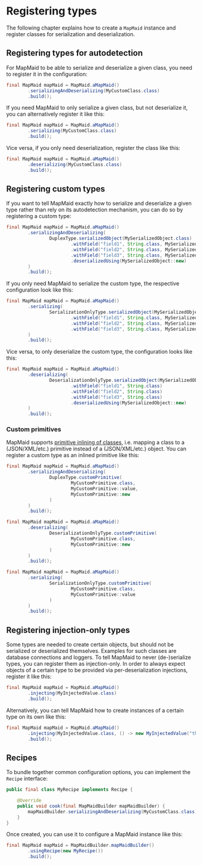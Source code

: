 # Registering types
The following chapter explains how to create a `MapMaid` instance and register classes for serialization and deserialization.

## Registering types for autodetection

For MapMaid to be able to serialize and deserialize a given class, you need to register it in the configuration:
<!---[CodeSnippet](duplexConfig)-->
```java
final MapMaid mapMaid = MapMaid.aMapMaid()
        .serializingAndDeserializing(MyCustomClass.class)
        .build();
```

If you need MapMaid to only serialize a given class, but not deserialize it, you can alternatively
register it like this:

<!---[CodeSnippet](serializationConfig)-->
```java
final MapMaid mapMaid = MapMaid.aMapMaid()
        .serializing(MyCustomClass.class)
        .build();
```

Vice versa, if you only need deserialization, register the class like this:

<!---[CodeSnippet](deserializationConfig)-->
```java
final MapMaid mapMaid = MapMaid.aMapMaid()
        .deserializing(MyCustomClass.class)
        .build();
```

## Registering custom types
If you want to tell MapMaid exactly how to
serialize and deserialize a given type rather than rely on its autodetection mechanism,
you can do so by registering a custom type:

<!---[CodeSnippet](duplexCustomSerializedObjectConfig)-->
```java
final MapMaid mapMaid = MapMaid.aMapMaid()
        .serializingAndDeserializing(
                DuplexType.serializedObject(MySerializedObject.class)
                        .withField("field1", String.class, MySerializedObject::getField1)
                        .withField("field2", String.class, MySerializedObject::getField2)
                        .withField("field3", String.class, MySerializedObject::getField3)
                        .deserializedUsing(MySerializedObject::new)
        )
        .build();
```

If you only need MapMaid to serialize the custom type, the respective configuration look like this:

<!---[CodeSnippet](serializationCustomSerializedObjectConfig)-->
```java
final MapMaid mapMaid = MapMaid.aMapMaid()
        .serializing(
                SerializationOnlyType.serializedObject(MySerializedObject.class)
                        .withField("field1", String.class, MySerializedObject::getField1)
                        .withField("field2", String.class, MySerializedObject::getField2)
                        .withField("field3", String.class, MySerializedObject::getField3)
        )
        .build();
```
Vice versa, to only deserialize the custom type, the configuration looks like this:

<!---[CodeSnippet](deserializationCustomSerializedObjectConfig)-->
```java
final MapMaid mapMaid = MapMaid.aMapMaid()
        .deserializing(
                DeserializationOnlyType.serializedObject(MySerializedObject.class)
                        .withField("field1", String.class)
                        .withField("field2", String.class)
                        .withField("field3", String.class)
                        .deserializedUsing(MySerializedObject::new)
        )
        .build();
```

### Custom primitives
MapMaid supports <!---[Link] ( 06_PrimitiveInlining.md "primitive inlining of classes") -->
[primitive inlining of classes](06_PrimitiveInlining.md), i.e. mapping a class to a (JSON/XML/etc.) primitive
instead of a (JSON/XML/etc.) object.
You can register a custom type as an inlined primitive like this:

<!---[CodeSnippet](duplexCustomCustomPrimitiveConfig)-->
```java
final MapMaid mapMaid = MapMaid.aMapMaid()
        .serializingAndDeserializing(
                DuplexType.customPrimitive(
                        MyCustomPrimitive.class,
                        MyCustomPrimitive::value,
                        MyCustomPrimitive::new
                )
        )
        .build();
```

<!---[CodeSnippet](deserializationCustomCustomPrimitiveConfig)-->
```java
final MapMaid mapMaid = MapMaid.aMapMaid()
        .deserializing(
                DeserializationOnlyType.customPrimitive(
                        MyCustomPrimitive.class,
                        MyCustomPrimitive::new
                )
        )
        .build();
```

<!---[CodeSnippet](serializationCustomCustomPrimitiveConfig)-->
```java
final MapMaid mapMaid = MapMaid.aMapMaid()
        .serializing(
                SerializationOnlyType.customPrimitive(
                        MyCustomPrimitive.class,
                        MyCustomPrimitive::value
                )
        )
        .build();
```


## Registering injection-only types

Some types are needed to create certain objects, but should not be serialized or deserialized themselves. Examples for such classes
are database connections and loggers.
To tell MapMaid to never (de-)serialize types, you can register them as injection-only.
In order to always expect objects of a certain type to be provided via per-deserialization injections,
register it like this:   

<!---[CodeSnippet](normalInjection)-->
```java
final MapMaid mapMaid = MapMaid.aMapMaid()
        .injecting(MyInjectedValue.class)
        .build();
```

Alternatively, you can tell MapMaid how to create instances of a certain type on its own like this:

<!---[CodeSnippet](fixedInjection)-->
```java
final MapMaid mapMaid = MapMaid.aMapMaid()
        .injecting(MyInjectedValue.class, () -> new MyInjectedValue("this is injected"))
        .build();
```

## Recipes
To bundle together common configuration options, you can implement the `Recipe` interface: 
<!---[CodeSnippet](recipe)-->
```java
public final class MyRecipe implements Recipe {

    @Override
    public void cook(final MapMaidBuilder mapMaidBuilder) {
        mapMaidBuilder.serializingAndDeserializing(MyCustomClass.class);
    }
}
```

Once created, you can use it to configure a MapMaid instance like this:

<!---[CodeSnippet](recipeConfig)-->
```java
final MapMaid mapMaid = MapMaidBuilder.mapMaidBuilder()
        .usingRecipe(new MyRecipe())
        .build();
```

